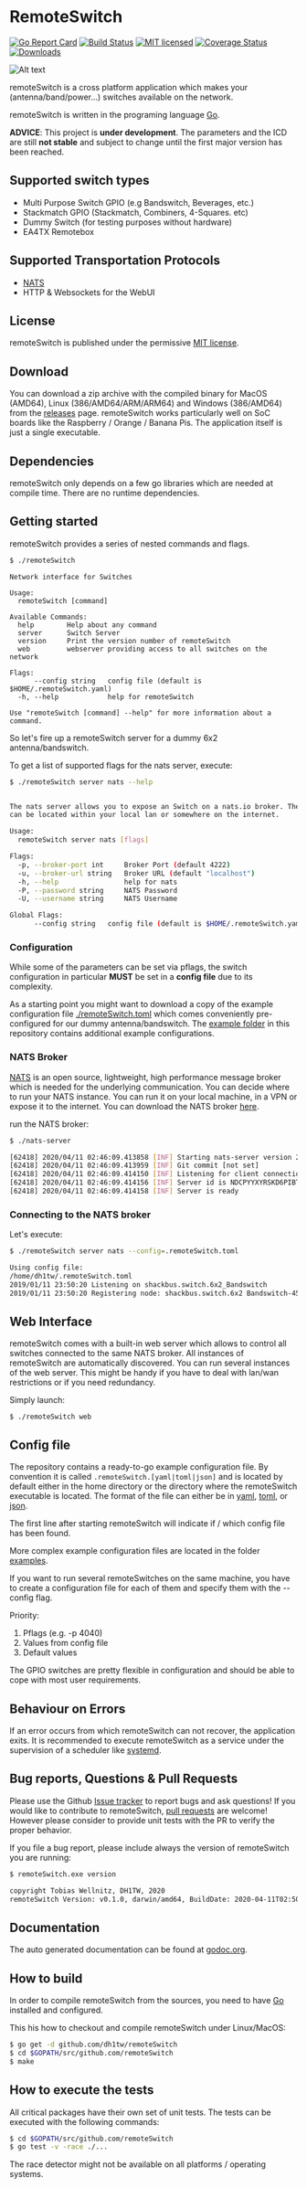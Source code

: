 # RemoteSwitch

[![Go Report Card](https://goreportcard.com/badge/github.com/dh1tw/remoteSwitch)](https://goreportcard.com/report/github.com/dh1tw/remoteSwitch)
[![Build Status](https://travis-ci.com/dh1tw/remoteSwitch.svg?branch=master)](https://github.com/dh1tw/remoteSwitch/workflows/Cross%20Platform%20build/badge.svg?branch=master)
[![MIT licensed](https://img.shields.io/badge/license-MIT-blue.svg)](https://img.shields.io/badge/license-MIT-blue.svg)
[![Coverage Status](https://coveralls.io/repos/github/dh1tw/remoteSwitch/badge.svg?branch=travis-setup)](https://coveralls.io/github/dh1tw/remoteSwitch?branch=travis-setup)
[![Downloads](https://img.shields.io/github/downloads/dh1tw/remoteSwitch/total.svg?maxAge=1800)](https://github.com/dh1tw/remoteSwitch/releases)

![Alt text](https://i.imgur.com/YptJPYH.png "remoteSwitch WebUI")

remoteSwitch is a cross platform application which makes your (antenna/band/power...) switches available on the network.

remoteSwitch is written in the programing language [Go](https://golang.org).

**ADVICE**: This project is **under development**. The parameters and the ICD
are still **not stable** and subject to change until the first major version
has been reached.

## Supported switch types

- Multi Purpose Switch GPIO (e.g Bandswitch, Beverages, etc.)
- Stackmatch GPIO (Stackmatch, Combiners, 4-Squares. etc)
- Dummy Switch (for testing purposes without hardware)
- EA4TX Remotebox

## Supported Transportation Protocols

- [NATS](https://nats.io)
- HTTP & Websockets for the WebUI

## License

remoteSwitch is published under the permissive [MIT license](https://github.com/dh1tw/remoteSwitch/blob/master/LICENSE).

## Download

You can download a zip archive with the compiled binary for MacOS (AMD64), Linux (386/AMD64/ARM/ARM64) and Windows (386/AMD64) from the
[releases](https://github.com/dh1tw/remoteSwitch/releases) page. remoteSwitch works particularly well on SoC boards like the Raspberry / Orange / Banana Pis. The application itself is just a single executable.

## Dependencies

remoteSwitch only depends on a few go libraries which are needed at compile
time. There are no runtime dependencies.

## Getting started

remoteSwitch provides a series of nested commands and flags.

````bash
$ ./remoteSwitch
````

````
Network interface for Switches

Usage:
  remoteSwitch [command]

Available Commands:
  help        Help about any command
  server      Switch Server
  version     Print the version number of remoteSwitch
  web         webserver providing access to all switches on the network

Flags:
      --config string   config file (default is $HOME/.remoteSwitch.yaml)
  -h, --help            help for remoteSwitch

Use "remoteSwitch [command] --help" for more information about a command.
````

So let's fire up a remoteSwitch server for a dummy 6x2 antenna/bandswitch.

To get a list of supported flags for the nats server, execute:

``` bash
$ ./remoteSwitch server nats --help


The nats server allows you to expose an Switch on a nats.io broker. The broker
can be located within your local lan or somewhere on the internet.

Usage:
  remoteSwitch server nats [flags]

Flags:
  -p, --broker-port int     Broker Port (default 4222)
  -u, --broker-url string   Broker URL (default "localhost")
  -h, --help                help for nats
  -P, --password string     NATS Password
  -U, --username string     NATS Username

Global Flags:
      --config string   config file (default is $HOME/.remoteSwitch.yaml)
```

### Configuration

While some of the parameters can be set via pflags, the switch configuration in particular **MUST** be set in a **config file** due to its complexity.

As a starting point you might want to download a copy of the example configuration file
[./remoteSwitch.toml](https://github.com/dh1tw/remoteSwitch/blob/master/.remoteSwitch.toml)
which comes conveniently pre-configured for our dummy antenna/bandswitch. The [example folder](https://github.com/dh1tw/remoteSwitch/tree/master/examples) in this repository contains additional example configurations.

### NATS Broker

[NATS](https://nats.io) is an open source, lightweight, high performance message broker which is needed for the underlying communication. You can decide where to run your NATS instance. You can run it on your local machine, in a VPN or expose it to the internet. You can download the NATS broker [here](https://nats.io/download/nats-io/nats-server).

run the NATS broker:

``` bash
$ ./nats-server

[62418] 2020/04/11 02:46:09.413858 [INF] Starting nats-server version 2.1.6
[62418] 2020/04/11 02:46:09.413959 [INF] Git commit [not set]
[62418] 2020/04/11 02:46:09.414150 [INF] Listening for client connections on 0.0.0.0:4222
[62418] 2020/04/11 02:46:09.414156 [INF] Server id is NDCPYYXYRSKD6PIBTS7YHZGEBWIN3CBPRH232CMHUWU3NXBQTTBBQRNF
[62418] 2020/04/11 02:46:09.414158 [INF] Server is ready
```

### Connecting to the NATS broker

Let's execute:

```bash
$ ./remoteSwitch server nats --config=.remoteSwitch.toml

Using config file:
/home/dh1tw/.remoteSwitch.toml
2019/01/11 23:50:20 Listening on shackbus.switch.6x2_Bandswitch
2019/01/11 23:50:20 Registering node: shackbus.switch.6x2 Bandswitch-45988210-15f3-11e9-b0fa-6c4008b0322c
```

## Web Interface

remoteSwitch comes with a built-in web server which allows to control all switches connected to the same NATS broker. All instances of remoteSwitch are automatically discovered. You can run several instances of the web server. This might be handy if you have to deal with lan/wan restrictions or if you need redundancy.

Simply launch:

```
$ ./remoteSwitch web
```

## Config file

The repository contains a ready-to-go example configuration file.  By convention it is called `.remoteSwitch.[yaml|toml|json]` and is located by default either in the home directory or the directory where the remoteSwitch executable is located.
The format of the file can either be in
[yaml](https://en.wikipedia.org/wiki/YAML),
[toml](https://github.com/toml-lang/toml), or
[json](https://en.wikipedia.org/wiki/JSON).

The first line after starting remoteSwitch will indicate if / which config
file has been found.

More complex example configuration files are located in the folder [examples](https://github.com/dh1tw/remoteSwitch/tree/master/examples).

If you want to run several remoteSwitches on the same machine, you have to create a configuration file for each of them and specify them with the --config flag.

Priority:

1. Pflags (e.g. -p 4040)
2. Values from config file
3. Default values

The GPIO switches are pretty flexible in configuration and should be able to cope with most user requirements.

## Behaviour on Errors

If an error occurs from which remoteSwitch can not recover, the application exits. It is recommended to execute remoteSwitch as a service under the supervision of a scheduler like [systemd](https://en.wikipedia.org/wiki/Systemd).

## Bug reports, Questions & Pull Requests

Please use the Github [Issue tracker](https://github.com/dh1tw/remoteSwitch/issues) to report bugs and ask questions! If you would like to contribute to remoteSwitch, [pull requests](https://help.github.com/articles/creating-a-pull-request/) are welcome! However please consider to provide unit tests with the PR to verify the proper behavior.

If you file a bug report, please include always the version of remoteSwitch
you are running:

```` bash
$ remoteSwitch.exe version

copyright Tobias Wellnitz, DH1TW, 2020
remoteSwitch Version: v0.1.0, darwin/amd64, BuildDate: 2020-04-11T02:50:26+02:00, Commit: 528027d
````

## Documentation

The auto generated documentation can be found at [godoc.org](https://godoc.org/github.com/dh1tw/remoteSwitch).

## How to build

In order to compile remoteSwitch from the sources, you need to have [Go](https://golang.org) installed and configured.

This his how to checkout and compile remoteSwitch under Linux/MacOS:

```bash
$ go get -d github.com/dh1tw/remoteSwitch
$ cd $GOPATH/src/github.com/remoteSwitch
$ make
```

## How to execute the tests

All critical packages have their own set of unit tests. The tests can be executed with the following commands:

```bash
$ cd $GOPATH/src/github.com/remoteSwitch
$ go test -v -race ./...

```

The race detector might not be available on all platforms / operating systems.
